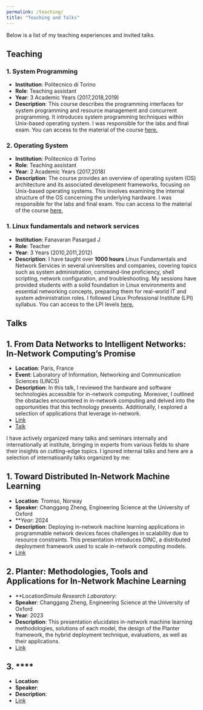 ```yaml
---
permalink: /teaching/
title: "Teaching and Talks"
---
```

Below is a list of my teaching experiences and invited talks.

## Teaching

### 1. **System Programming**  
   - **Institution**: Politecnico di Torino 
   - **Role**: Teaching assistant  
   - **Year**: 3 Academic Years (2017,2018,2019) 
   - **Description**: This course describes the programming interfaces for system programming and resource management and concurrent programming. It introduces system programming techniques within Unix-based operating system. I was responsible for the labs and final exam. You can access to the material of the course [here.](https://github.com/mashemat/Courses/tree/master/System%20Programming)

### 2. **Operating System**  
   - **Institution**: Politecnico di Torino 
   - **Role**: Teaching assistant  
   - **Year**: 2 Academic Years (2017,2018) 
   - **Description**: The course provides an overview of operating system (OS) architecture and its associated development frameworks,
focusing on Unix-based operating systems. This involves examining the internal structure of the OS concerning the
underlying hardware. I was responsible for the labs and final exam. You can access to the material of the course [here.](https://github.com/mashemat/Courses/tree/master/Operating%20System)

### 1. **Linux fundamentals and network services**  
   - **Institution**: Fanavaran Pasargad J 
   - **Role**: Teacher  
   - **Year**: 3 Years (2010,2011,2012) 
   - **Description**: I have taught over **1000 hours** Linux Fundamentals and Network Services in several universities and companies, covering topics such as system administration, command-line proficiency, shell scripting, network configuration, and troubleshooting. My sessions have provided students with a solid foundation in Linux environments and essential networking concepts, preparing them for real-world IT and system administration roles. I followed Linux Professional Institute (LPI) syllabus. You can access to the LPI levels [here.](https://www.lpi.org/our-certifications/summary-of-lpi-certifications/)

## Talks

## 1. **From Data Networks to Intelligent Networks: In-Network Computing’s Promise**   
   - **Location**: Paris, France  
   - **Event**: Laboratory of Information, Networking and Communication Sciences (LINCS)  
   - **Description**: In this talk, I reviewed the hardware and software technologies accessible for in-network computing. Moreover, I outlined the obstacles encountered in in-network computing and delved into the opportunities that this technology presents. Additionally, I explored a selection of applications that leverage in-network.
   - [Link](https://www.lincs.fr/events/talk-by-masoud-hemmatpour/)
   - [Talk](https://www.youtube.com/watch?v=CTe9rFVE1cs&t=46s)


I have actively organized many talks and seminars internally and internationally at institute, bringing in experts from various fields to share their insights on cutting-edge topics. I ignored internal talks and here are a selection of internatioanlly talks organized by me:

## 1. **Toward Distributed In-Network Machine Learning**   
   - **Location**: Tromso, Norway
   - **Speaker**:  Changgang Zheng, Engineering Science at the University of Oxford
   - ***Year*: 2024 
   - **Description**: Deploying in-network machine learning applications in programmable network devices faces challenges in scalability due to resource constraints. This presentation introduces DINC, a distributed deployment framework used to scale in-network computing models. 
   - [Link](https://uit.no/nyheter/artikkel/kortnytt?p_document_id=839951)

## 2. **Planter: Methodologies, Tools and Applications for In-Network Machine Learning**   
   - **Location*Simula Research Laboratory*: 
   - **Speaker**:  Changgang Zheng, Engineering Science at the University of Oxford
   - **Year**:  2023
   - **Description**: This presentation elucidates in-network machine learning methodologies, solutions of each             model, the design of the Planter framework, the hybrid deployment technique, evaluations, as well as their          applications.  
   - [Link](https://changgang-zheng.github.io/Home-Page/talks.html)

## 3. ****   
   - **Location**: 
   - **Speaker**:  
   - **Description**: 
   - [Link](https://changgang-zheng.github.io/Home-Page/talks.html)






